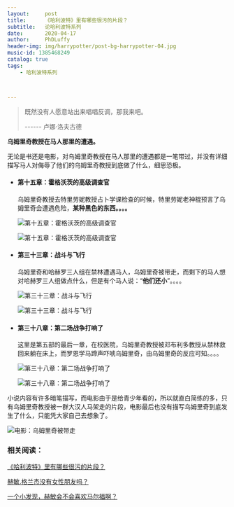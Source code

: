 ```yaml
---
layout:     post
title:      《哈利波特》里有哪些很污的片段？
subtitle:   论哈利波特系列
date:       2020-04-17
author:     PhDLuffy
header-img: img/harrypotter/post-bg-harrypotter-04.jpg
music-id: 1385468249
catalog: true
tags:
    - 哈利波特系列



---
```


> 既然没有人愿意站出来唱唱反调，那我来吧。
>
> ------ 卢娜·洛夫古德

**乌姆里奇教授在马人那里的遭遇。**

无论是书还是电影，对乌姆里奇教授在马人那里的遭遇都是一笔带过，并没有详细描写马人对侮辱了他们的乌姆里奇教授到底做了什么，细思恐极。

* #### 第十五章：霍格沃茨的高级调查官

  乌姆里奇教授去特里劳妮教授占卜学课检查的时候，特里劳妮老神棍预言了乌姆里奇会遭遇危险，**某种黑色的东西。。。。**

  

  ![第十五章：霍格沃茨的高级调查官](https://raw.githubusercontent.com/PhDLuffy/PicGo/master/img/screenshot_2020_04_08T22_54_40-1100.png)

  ![第十五章：霍格沃茨的高级调查官](https://raw.githubusercontent.com/PhDLuffy/PicGo/master/img/screenshot_2020_04_08T22_56_36-1100.png)

* #### 第三十三章：战斗与飞行

  乌姆里奇和哈赫罗三人组在禁林遭遇马人，乌姆里奇被带走，而剩下的马人想对哈赫罗三人组做点什么，但是有个马人说：“**他们还小**”。。。。

  ![第三十三章：战斗与飞行](https://raw.githubusercontent.com/PhDLuffy/PicGo/master/img/screenshot_2020_04_08T23_11_09-1100.png)

  ![第三十三章：战斗与飞行](https://raw.githubusercontent.com/PhDLuffy/PicGo/master/img/screenshot_2020_04_08T23_11_18-1100.png)

* #### 第三十八章：第二场战争打响了

  这里是第五部的最后一章，在校医院，乌姆里奇教授被邓布利多教授从禁林救回来躺在床上，而罗恩学马蹄声吓唬乌姆里奇，由乌姆里奇的反应可知。。。。

  ![第三十八章：第二场战争打响了](https://raw.githubusercontent.com/PhDLuffy/PicGo/master/img/screenshot_2020_04_08T23_19_54-1100.png)

  ![第三十八章：第二场战争打响了](https://raw.githubusercontent.com/PhDLuffy/PicGo/master/img/screenshot_2020_04_08T23_20_02-1100.png)

  

小说内容有许多暗笔描写，而电影由于是给青少年看的，所以就直白简练的多，只有乌姆里奇教授被一群大汉人马架走的片段，电影最后也没有描写乌姆里奇到底发生了什么，只能凭大家自己去想象了。

![电影：乌姆里奇被带走](https://raw.githubusercontent.com/PhDLuffy/PicGo/master/img/乌姆里奇被带走.gif)

### 相关阅读：

[《哈利波特》里有哪些很污的片段？](https://www.zhihu.com/question/386132327/answer/1140862125 "card")

[赫敏.格兰杰没有女性朋友吗？](https://www.zhihu.com/question/390424837/answer/1191466637 "card")

[一个小发现，赫敏会不会喜欢马尔福啊？](https://www.zhihu.com/answer/1302623044 "card")
